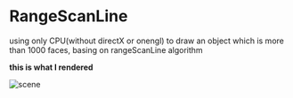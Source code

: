 # RangeScanLine
using only CPU(without directX or onengl) to draw an object which is more than 1000 faces, basing on  rangeScanLine algorithm

**this is what I rendered**

![scene](https://github.com/ZJUZTJ/RangeScanLine/blob/master/example.png)
